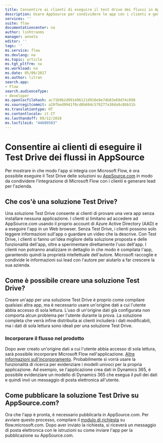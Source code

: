 ```yaml
---
title: Consentire ai clienti di eseguire il test drive dei flussi in AppSource | Microsoft Docs
description: Usare AppSource per condividere le app con i clienti e generare lead per l'azienda.
services: ''
suite: flow
documentationcenter: na
author: linhtranms
manager: anneta
editor: ''
tags: ''
ms.service: flow
ms.devlang: na
ms.topic: article
ms.tgt_pltfrm: na
ms.workload: na
ms.date: 05/09/2017
ms.author: litran
search.app:
- Flow
search.audienceType:
- developer
ms.openlocfilehash: ac71b9b2d991496121d910e9e74b83e69d74c098
ms.sourcegitcommit: a20fbed9941f0cd8b69dc579277a30da9c8bb31b
ms.translationtype: HT
ms.contentlocale: it-IT
ms.lasthandoff: 09/12/2018
ms.locfileid: "44689503"
---
```

# <a name="let-customers-test-drive-your-flows-on-appsource"></a>Consentire ai clienti di eseguire il Test Drive dei flussi in AppSource
Per mostrare in che modo l'app si integra con Microsoft Flow, è ora possibile eseguire il Test Drive delle soluzioni su [AppSource.com](https://appsource.microsoft.com) in modo da condividere l'integrazione di Microsoft Flow con i clienti e generare lead per l'azienda.

## <a name="what-is-a-test-drive-solution"></a>Che cos'è una soluzione Test Drive?
Una soluzione Test Drive consente ai clienti di provare una vera app senza installare nessuna applicazione. I clienti si limitano ad accedere ad AppSource.com usando il proprio account di Azure Active Directory (AAD) e a eseguire l'app in un Web browser. Senza Test Drive, i clienti possono solo leggere informazioni sull'app o guardare un video che la descrive. Con Test Drive, i clienti si fanno un'idea migliore della soluzione proposta e delle funzionalità dell'app, oltre a sperimentare direttamente l'uso dell'app. I clienti non potranno analizzare in dettaglio in che modo è compilata l'app, garantendo quindi la proprietà intellettuale dell'autore. Microsoft raccoglie e condivide le informazioni sui lead con l'autore per aiutarlo a far crescere la sua azienda.

## <a name="how-do-i-build-a-test-drive-solution"></a>Come è possibile creare una soluzione Test Drive?
Creare un'app per una soluzione Test Drive è proprio come compilare qualsiasi altra app, ma è necessario usare un'origine dati a cui l'utente abbia accesso di sola lettura. L'uso di un'origine dati già configurata non comporta alcun problema per l'utente durante la prova. La soluzione completa che verrà infine distribuita ai clienti includerà i dati modificabili, ma i dati di sola lettura sono ideali per una soluzione Test Drive.

### <a name="embed-flow-into-your-product"></a>Incorporare il flusso nel prodotto
Dopo aver creato un'origine dati a cui l'utente abbia accesso di sola lettura, sarà possibile incorporare Microsoft Flow nell'applicazione. [Altre informazioni sull'incorporamento](embed-flow-dev.md). Probabilmente si vorrà usare la funzionalità di ricerca per evidenziare i modelli univoci per la propria applicazione. Ad esempio, se l'applicazione crea dati in Dynamics 365, è possibile evidenziare un modello di Dynamics 365 che esegua il pull dei dati e quindi invii un messaggio di posta elettronica all'utente. 

## <a name="how-do-i-list-my-test-drive-solution-on-appsourcecom"></a>Come pubblicare la soluzione Test Drive su AppSource.com?
Ora che l'app è pronta, è necessario pubblicarla in AppSource.com. Per avviare questo processo, compilare il [modulo di richiesta](https://flow.microsoft.com/partners/get-listed/) su flow.microsoft.com. Dopo aver inviato la richiesta, si riceverà un messaggio di posta elettronica con le istruzioni su come inviare l'app per la pubblicazione su AppSource.com.

